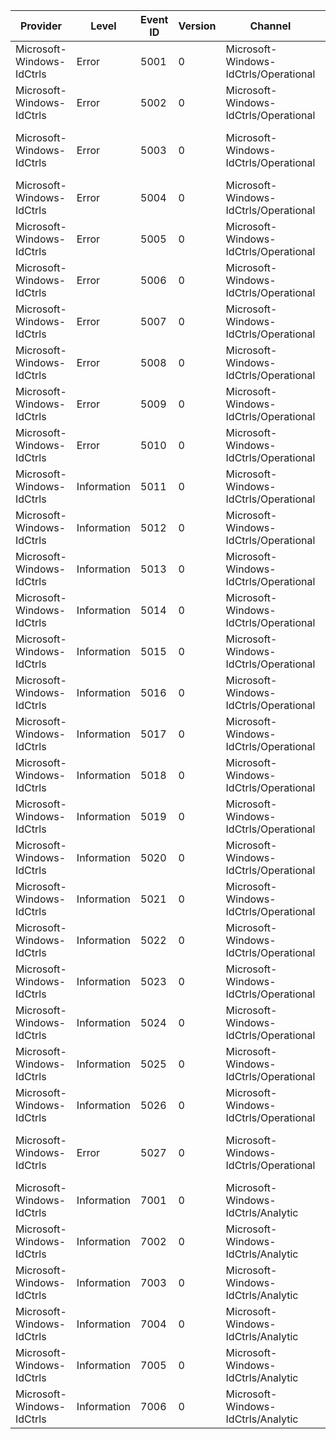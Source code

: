Provider                   |  Level        |  Event ID  |  Version  |  Channel                                |  Task                          |  Opcode  |  Keyword         |  Message
---------------------------|---------------|------------|-----------|-----------------------------------------|--------------------------------|----------|------------------|---------------------------------------------------------------------------------------------------------
Microsoft-Windows-IdCtrls  |  Error        |  5001      |  0        |  Microsoft-Windows-IdCtrls/Operational  |                                |          |                  |  Cannot navigate to a non-SSL URL - {URL}.
Microsoft-Windows-IdCtrls  |  Error        |  5002      |  0        |  Microsoft-Windows-IdCtrls/Operational  |                                |          |                  |  Invalid web page on document complete from {URL}.
Microsoft-Windows-IdCtrls  |  Error        |  5003      |  0        |  Microsoft-Windows-IdCtrls/Operational  |                                |          |                  |  Failed to navigate on {URL} for TargetFrameName {TargetFrameName}. (StatusCode {StatusCode})
Microsoft-Windows-IdCtrls  |  Error        |  5004      |  0        |  Microsoft-Windows-IdCtrls/Operational  |                                |          |                  |  Blocked a pop-up window from {URL} for ReferrerUrl {ReferrerUrl}. (Flags {Flags})
Microsoft-Windows-IdCtrls  |  Error        |  5005      |  0        |  Microsoft-Windows-IdCtrls/Operational  |                                |          |                  |  Failed to navigate on wizard ID {WizardID} through URL - {URL}. (Result {HRESULT})
Microsoft-Windows-IdCtrls  |  Error        |  5006      |  0        |  Microsoft-Windows-IdCtrls/Operational  |                                |          |                  |  Failed to execute [{Method}]. (Result {HRESULT})
Microsoft-Windows-IdCtrls  |  Error        |  5007      |  0        |  Microsoft-Windows-IdCtrls/Operational  |                                |          |                  |  Failed to execute [{Method}] for [{String}]. (Result {HRESULT})
Microsoft-Windows-IdCtrls  |  Error        |  5008      |  0        |  Microsoft-Windows-IdCtrls/Operational  |                                |          |                  |  Failed to invoke command in host for DISPID {DISPID} on parameter {ArgErr}. (Result {HRESULT})
Microsoft-Windows-IdCtrls  |  Error        |  5009      |  0        |  Microsoft-Windows-IdCtrls/Operational  |                                |          |                  |  Failed to navigate due to security problem {SecurityProblem}. (Result {HRESULT})
Microsoft-Windows-IdCtrls  |  Error        |  5010      |  0        |  Microsoft-Windows-IdCtrls/Operational  |                                |          |                  |  Failed to Get alternative URL for Wizard ID {WizardID}. (Result {HRESULT})
Microsoft-Windows-IdCtrls  |  Information  |  5011      |  0        |  Microsoft-Windows-IdCtrls/Operational  |                                |          |                  |  Security manager handle URL {URL} action {Action} as policy {Policy}. (Result {HRESULT})
Microsoft-Windows-IdCtrls  |  Information  |  5012      |  0        |  Microsoft-Windows-IdCtrls/Operational  |                                |          |                  |  Security manager allow ActiveX control for CLSID {CLSID}. (URL {URL})
Microsoft-Windows-IdCtrls  |  Information  |  5013      |  0        |  Microsoft-Windows-IdCtrls/Operational  |                                |          |                  |  Security manager disallow ActiveX control for CLSID {CLSID}. (URL {URL})
Microsoft-Windows-IdCtrls  |  Information  |  5014      |  0        |  Microsoft-Windows-IdCtrls/Operational  |                                |          |                  |  QueryCustomPolicy(ObjectSafety) default action for CLSID {CLSID}. (URL {URL})
Microsoft-Windows-IdCtrls  |  Information  |  5015      |  0        |  Microsoft-Windows-IdCtrls/Operational  |                                |          |                  |  QueryCustomPolicy(ObjectSafety) disallowed for CLSID {CLSID}. (URL {URL})
Microsoft-Windows-IdCtrls  |  Information  |  5016      |  0        |  Microsoft-Windows-IdCtrls/Operational  |                                |          |                  |  QueryCustomPolicy(ObjectSafety) default action for GUID {CLSID}. (URL {URL})
Microsoft-Windows-IdCtrls  |  Information  |  5017      |  0        |  Microsoft-Windows-IdCtrls/Operational  |                                |          |                  |  Before navigate to {URL}.
Microsoft-Windows-IdCtrls  |  Information  |  5018      |  0        |  Microsoft-Windows-IdCtrls/Operational  |                                |          |                  |  Navigate completed on {URL}.
Microsoft-Windows-IdCtrls  |  Information  |  5019      |  0        |  Microsoft-Windows-IdCtrls/Operational  |                                |          |                  |  Document completed on {URL}.
Microsoft-Windows-IdCtrls  |  Information  |  5020      |  0        |  Microsoft-Windows-IdCtrls/Operational  |                                |          |                  |  Navigate Redirected to {URL}.
Microsoft-Windows-IdCtrls  |  Information  |  5021      |  0        |  Microsoft-Windows-IdCtrls/Operational  |                                |          |                  |  Window resized to cx: {cx}; cy: {cy}.
Microsoft-Windows-IdCtrls  |  Information  |  5022      |  0        |  Microsoft-Windows-IdCtrls/Operational  |                                |          |                  |  Succeeded on executing [{Method}].
Microsoft-Windows-IdCtrls  |  Information  |  5023      |  0        |  Microsoft-Windows-IdCtrls/Operational  |                                |          |                  |  Succeeded on executing [{Method}] for [{String}].
Microsoft-Windows-IdCtrls  |  Information  |  5024      |  0        |  Microsoft-Windows-IdCtrls/Operational  |                                |          |                  |  Executed [{Method}] for [{String}]. (Result {HRESULT})
Microsoft-Windows-IdCtrls  |  Information  |  5025      |  0        |  Microsoft-Windows-IdCtrls/Operational  |                                |          |                  |
Microsoft-Windows-IdCtrls  |  Information  |  5026      |  0        |  Microsoft-Windows-IdCtrls/Operational  |                                |          |                  |
Microsoft-Windows-IdCtrls  |  Error        |  5027      |  0        |  Microsoft-Windows-IdCtrls/Operational  |                                |          |                  |  Failed to execute [{Method}] for [{String}]. Extended error text: {Extended String}. (Result {HRESULT})
Microsoft-Windows-IdCtrls  |  Information  |  7001      |  0        |  Microsoft-Windows-IdCtrls/Analytic     |  Perf_IdControl_CreateControl  |  Start   |  IdentityWizard  |
Microsoft-Windows-IdCtrls  |  Information  |  7002      |  0        |  Microsoft-Windows-IdCtrls/Analytic     |  Perf_IdControl_CreateControl  |  Stop    |  IdentityWizard  |
Microsoft-Windows-IdCtrls  |  Information  |  7003      |  0        |  Microsoft-Windows-IdCtrls/Analytic     |  Perf_IdControl_GetInitialURL  |  Start   |  IdentityWizard  |
Microsoft-Windows-IdCtrls  |  Information  |  7004      |  0        |  Microsoft-Windows-IdCtrls/Analytic     |  Perf_IdControl_GetInitialURL  |  Stop    |  IdentityWizard  |
Microsoft-Windows-IdCtrls  |  Information  |  7005      |  0        |  Microsoft-Windows-IdCtrls/Analytic     |  Perf_IdControl_Navigate       |  Start   |  IdentityWizard  |
Microsoft-Windows-IdCtrls  |  Information  |  7006      |  0        |  Microsoft-Windows-IdCtrls/Analytic     |  Perf_IdControl_Navigate       |  Stop    |  IdentityWizard  |